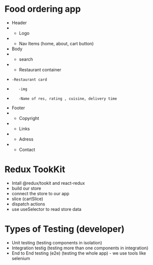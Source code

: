 # Food ordering app

- Header
- - Logo
- - Nav Items (home, about, cart button)
- Body
- - search
- - Restaurant container
-     -Restaurant card
-        -img
-        -Name of res, rating , cuisine, delivery time
- Footer
- - Copyright
- - Links
- - Adress
- - Contact

# Redux TookKit

- Intall @redux/tookit and react-redux
- build our store
- connect the store to our app
- slice (cartSlice)
- dispatch actions
- use useSelector to read store data

# Types of Testing (developer)

- Unit testing (testing components in isolation)
- Integration testig (testing more than one components in integration)
- End to End testing (e2e) (testing the whole app) - we use tools like selenium
